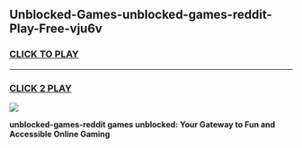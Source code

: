 
## Unblocked-Games-unblocked-games-reddit-Play-Free-vju6v
<h3>
<a href="https://premium76.site?title=unblocked-games-reddit&ref=20A">CLICK TO PLAY</a></h3>
<hr>

<h3>
<a href="https://premium76.site?title=unblocked-games-reddit&ref=20A">CLICK 2 PLAY</a>
  
</h3>

<a href="https://premium76.site?title=unblocked-games-reddit&ref=20A"><img src="https://clearcache.store/games.png"></a>


**unblocked-games-reddit games unblocked: Your Gateway to Fun and Accessible Online Gaming**
